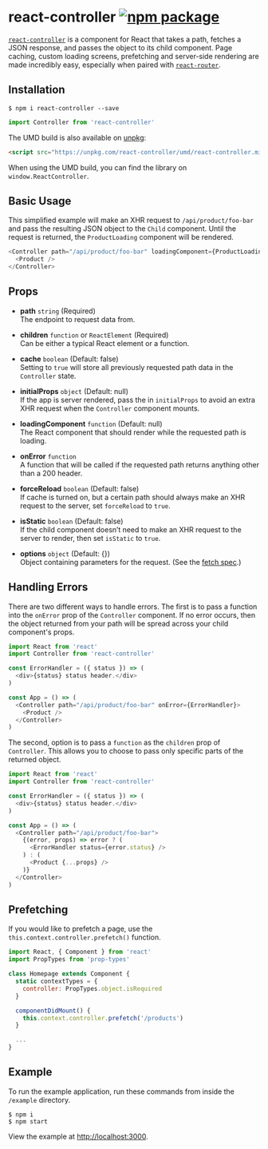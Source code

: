 # react-controller [![npm package][npm-badge]][npm]

[npm-badge]: https://img.shields.io/npm/v/react-controller.svg?style=flat-square
[npm]: https://www.npmjs.org/package/react-controller

[`react-controller`](https://www.npmjs.com/package/react-controller) is a component for React that takes a path, fetches a JSON response, and passes the object to its child component. Page caching, custom loading screens, prefetching and server-side rendering are made incredibly easy, especially when paired with [`react-router`](https://www.npmjs.com/package/react-router).

## Installation
```
$ npm i react-controller --save
```

```js
import Controller from 'react-controller'
```

The UMD build is also available on [unpkg](https://unpkg.com):

```html
<script src="https://unpkg.com/react-controller/umd/react-controller.min.js"></script>
```

When using the UMD build, you can find the library on `window.ReactController`.

## Basic Usage

This simplified example will make an XHR request to `/api/product/foo-bar` and pass the resulting JSON object to the `Child` component. Until the request is returned, the `ProductLoading` component will be rendered.

```js
<Controller path="/api/product/foo-bar" loadingComponent={ProductLoading}>
  <Product />
</Controller>
```

## Props

- **path** `string` (Required)<br />
The endpoint to request data from.

- **children** `function` or `ReactElement` (Required)<br />
Can be either a typical React element or a function.

- **cache** `boolean` (Default: false)<br />
Setting to `true` will store all previously requested path data in the `Controller` state.

- **initialProps** `object` (Default: null)<br />
If the app is server rendered, pass the in `initialProps` to avoid an extra XHR request when the `Controller` component mounts.

- **loadingComponent** `function` (Default: null)<br />
The React component that should render while the requested path is loading.

- **onError** `function`<br />
A function that will be called if the requested path returns anything other than a 200 header.

- **forceReload** `boolean` (Default: false)<br />
If cache is turned on, but a certain path should always make an XHR request to the server, set `forceReload` to `true`.

- **isStatic** `boolean` (Default: false)<br />
If the child component doesn’t need to make an XHR request to the server to render, then set `isStatic` to `true`.

- **options** `object` (Default: {})<br />
Object containing parameters for the request. (See the [fetch spec](https://fetch.spec.whatwg.org/).)

## Handling Errors

There are two different ways to handle errors. The first is to pass a function into the `onError` prop of the `Controller` component. If no error occurs, then the object returned from your path will be spread across your child component's props.

```js
import React from 'react'
import Controller from 'react-controller'

const ErrorHandler = ({ status }) => (
  <div>{status} status header.</div>
)

const App = () => (
  <Controller path="/api/product/foo-bar" onError={ErrorHandler}>
    <Product />
  </Controller>
)

```

The second, option is to pass a `function` as the `children` prop of `Controller`. This allows you to choose to pass only specific parts of the returned object.

```js
import React from 'react'
import Controller from 'react-controller'

const ErrorHandler = ({ status }) => (
  <div>{status} status header.</div>
)

const App = () => (
  <Controller path="/api/product/foo-bar">
    {(error, props) => error ? (
      <ErrorHandler status={error.status} />
    ) : (
      <Product {...props} />
    )}
  </Controller>
)
```

## Prefetching

If you would like to prefetch a page, use the `this.context.controller.prefetch()` function.

```js
import React, { Component } from 'react'
import PropTypes from 'prop-types'

class Homepage extends Component {
  static contextTypes = {
    controller: PropTypes.object.isRequired
  }

  componentDidMount() {   
    this.context.controller.prefetch('/products')
  }

  ...
}
```

## Example

To run the example application, run these commands from inside the `/example` directory.

```
$ npm i
$ npm start
```

View the example at [http://localhost:3000](http://localhost:3000).
